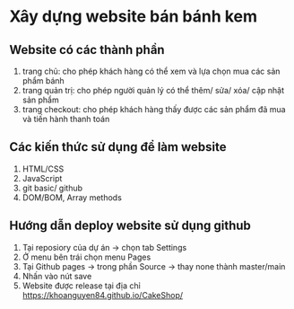 # Xây dựng website bán bánh kem

## Website có các thành phần
1. trang chủ: cho phép khách hàng có thể xem và lựa chọn mua các sản phẩm bánh
2. trang quản trị: cho phép người quản lý có thể thêm/ sửa/ xóa/ cập nhật sản phẩm
3. trang checkout: cho phép khách hàng thấy được các sản phẩm đã mua và tiến hành thanh toán

## Các kiến thức sử dụng để làm website
1. HTML/CSS
2. JavaScript
3. git basic/ github
4. DOM/BOM, Array methods

## Hướng dẫn deploy website sử dụng github
1. Tại reposiory của dự án -> chọn tab Settings
2. Ở menu bên trái chọn menu Pages
3. Tại Github pages -> trong phần Source -> thay none thành master/main
4. Nhấn vào nút save
5. Website được release tại địa chỉ  https://khoanguyen84.github.io/CakeShop/
